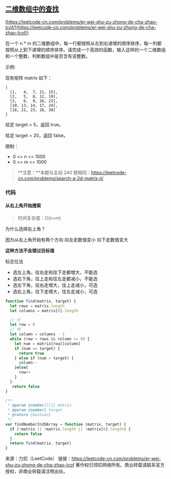 ## [二维数组中的查找](https://leetcode-cn.com/problems/er-wei-shu-zu-zhong-de-cha-zhao-lcof/)

[https://leetcode-cn.com/problems/er-wei-shu-zu-zhong-de-cha-zhao-lcof/](https://leetcode-cn.com/problems/er-wei-shu-zu-zhong-de-cha-zhao-lcof/)





在一个 n * m 的二维数组中，每一行都按照从左到右递增的顺序排序，每一列都按照从上到下递增的顺序排序。请完成一个高效的函数，输入这样的一个二维数组和一个整数，判断数组中是否含有该整数。

 

示例:

现有矩阵 matrix 如下：

```
[
  [1,   4,  7, 11, 15],
  [2,   5,  8, 12, 19],
  [3,   6,  9, 16, 22],
  [10, 13, 14, 17, 24],
  [18, 21, 23, 26, 30]
]
```

给定 target = 5，返回 true。

给定 target = 20，返回 false。

 

限制：

* 0 <= n <= 1000
* 0 <= m <= 1000



> **注意：**本题与主站 240 题相同：https://leetcode-cn.com/problems/search-a-2d-matrix-ii/





### 代码



#### 从右上角开始搜索

> 时间复杂度：O(n+m)



为什么选择右上角？

因为从右上角开始有两个方向 向左走数值变小  向下走数值变大

**这种方法不会错过目标值**



标志位法

* 选左上角，往右走和往下走都增大，不能选
* 选右下角，往上走和往左走都减小，不能选
* 选左下角，往右走增大，往上走减小，可选
* 选右上角，往下走增大，往左走减小，可选





```js
function find(matrix, target) {
  let rows = matrix.length
  let columns = matrix[0].length

  // 行
  let row = 0
  // 列
  let column = columns - 1
  while (row < rows && column >= 0) {
    let num = matrix[row][column]
    if (num == target) {
      return true
    } else if (num > target) {
      column--
    }else{
      row++
    }
  }
   return false
}

/**
 * @param {number[][]} matrix
 * @param {number} target
 * @return {boolean}
 */
var findNumberIn2DArray = function (matrix, target) {
  if (!matrix || !matrix.length || !matrix[0].length) {
    return false
  }
  return find(matrix, target)
}

```











来源：力扣（LeetCode）
链接：https://leetcode-cn.com/problems/er-wei-shu-zu-zhong-de-cha-zhao-lcof
著作权归领扣网络所有。商业转载请联系官方授权，非商业转载请注明出处。





